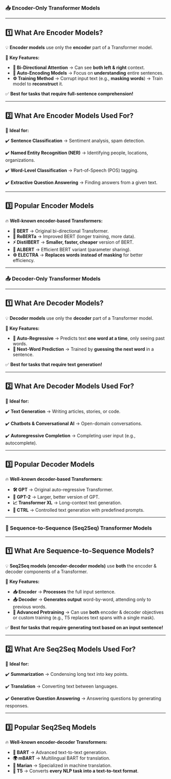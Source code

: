 ### **📥 Encoder-Only Transformer Models**

---

## **1️⃣ What Are Encoder Models?**

💡 **Encoder models** use only the **encoder** part of a Transformer model.

📌 **Key Features:**

- **🔄 Bi-Directional Attention** → Can see **both left & right** context.
- **📖 Auto-Encoding Models** → Focus on **understanding** entire sentences.
- **⚙️ Training Method** → Corrupt input text (e.g., **masking words**) → Train model to **reconstruct** it.

✅ **Best for tasks that require full-sentence comprehension!**

---

## **2️⃣ What Are Encoder Models Used For?**

📌 **Ideal for:**

✔️ **Sentence Classification** → Sentiment analysis, spam detection.

✔️ **Named Entity Recognition (NER)** → Identifying people, locations, organizations.

✔️ **Word-Level Classification** → Part-of-Speech (POS) tagging.

✔️ **Extractive Question Answering** → Finding answers from a given text.

---

## **3️⃣ Popular Encoder Models**

🔥 **Well-known encoder-based Transformers:**

- **📖 BERT** → Original bi-directional Transformer.
- **🧠 RoBERTa** → Improved BERT (longer training, more data).
- **⚡ DistilBERT** → **Smaller, faster, cheaper** version of BERT.
- **🧩 ALBERT** → Efficient BERT variant (parameter sharing).
- **⚙️ ELECTRA** → **Replaces words instead of masking** for better efficiency.

---

### **📤 Decoder-Only Transformer Models**

---

## **1️⃣ What Are Decoder Models?**

💡 **Decoder models** use only the **decoder** part of a Transformer model.

📌 **Key Features:**

- **🔄 Auto-Regressive** → Predicts text **one word at a time**, only seeing past words.
- **📝 Next-Word Prediction** → Trained by **guessing the next word** in a sentence.

✅ **Best for tasks that require text generation!**

---

## **2️⃣ What Are Decoder Models Used For?**

📌 **Ideal for:**

✔️ **Text Generation** → Writing articles, stories, or code.

✔️ **Chatbots & Conversational AI** → Open-domain conversations.

✔️ **Autoregressive Completion** → Completing user input (e.g., autocomplete).

---

## **3️⃣ Popular Decoder Models**

🔥 **Well-known decoder-based Transformers:**

- **🛠 GPT** → Original auto-regressive Transformer.
- **🚀 GPT-2** → Larger, better version of GPT.
- **📈 Transformer XL** → Long-context text generation.
- **🔄 CTRL** → Controlled text generation with predefined prompts.

---

### **🔄 Sequence-to-Sequence (Seq2Seq) Transformer Models**

---

## **1️⃣ What Are Sequence-to-Sequence Models?**

💡 **Seq2Seq models (encoder-decoder models)** use **both** the encoder & decoder components of a Transformer.

📌 **Key Features:**

- **📥 Encoder** → **Processes** the full input sentence.
- **📤 Decoder** → **Generates output** word-by-word, attending only to previous words.
- **📝 Advanced Pretraining** → Can use **both** encoder & decoder objectives or custom training (e.g., T5 replaces text spans with a single mask).

✅ **Best for tasks that require generating text based on an input sentence!**

---

## **2️⃣ What Are Seq2Seq Models Used For?**

📌 **Ideal for:**

✔️ **Summarization** → Condensing long text into key points.

✔️ **Translation** → Converting text between languages.

✔️ **Generative Question Answering** → Answering questions by generating responses.

---

## **3️⃣ Popular Seq2Seq Models**

🔥 **Well-known encoder-decoder Transformers:**

- **📄 BART** → Advanced text-to-text generation.
- **🌍 mBART** → Multilingual BART for translation.
- **🔁 Marian** → Specialized in machine translation.
- **🧠 T5** → Converts **every NLP task into a text-to-text format**.
